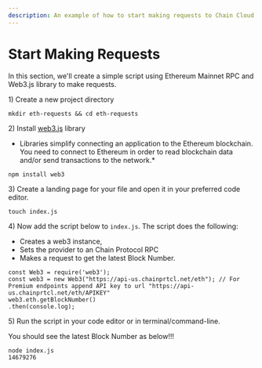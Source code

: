 ```yaml
---
description: An example of how to start making requests to Chain Cloud Ethereum RPC
---
```


# Start Making Requests

In this section, we'll create a simple script using Ethereum Mainnet RPC and Web3.js library to make requests.

1\) Create a new project directory

```
mkdir eth-requests && cd eth-requests
```

2\) Install [web3.js](https://web3js.readthedocs.io/en/v1.2.7/index.html) library

* Libraries simplify connecting an application to the Ethereum blockchain. You need to connect to Ethereum in order to read blockchain data and/or send transactions to the network.\*

```
npm install web3
```

3\) Create a landing page for your file and open it in your preferred code editor.

```
touch index.js 
```

4\) Now add the script below to `index.js`. The script does the following:

* Creates a web3 instance,
* Sets the provider to an Chain Protocol RPC
* Makes a request to get the latest Block Number.

```
const Web3 = require('web3');
const web3 = new Web3("https://api-us.chainprtcl.net/eth"); // For Premium endpoints append API key to url "https://api-us.chainprtcl.net/eth/APIKEY"
web3.eth.getBlockNumber()
.then(console.log);
```

5\) Run the script in your code editor or in terminal/command-line.

You should see the latest Block Number as below!!!

```
node index.js
14679276
```